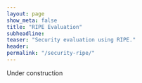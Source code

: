 ```yaml
---
layout: page
show_meta: false
title: "RIPE Evaluation"
subheadline:
teaser: "Security evaluation using RIPE."
header:
permalink: "/security-ripe/"
---
```


Under construction